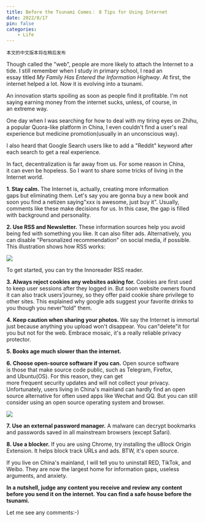 ```yaml
---
title: Before the Tsunami Comes： 8 Tips for Using Internet
date: 2022/8/17
pin: false
categories:
    - Life
---
```


```
本文的中文版本将在稍后发布

```

Though called the "web", people are more likely to attach the Internet to a tide. I still remember when I study in primary school, I read an essay titled *My Family Has Entered the Information Highway*. At first, the internet helped a lot. Now it is evolving into a tsunami.

An innovation starts spoiling as soon as people find it profitable. I'm not saying earning money from the internet sucks, unless, of course, in an extreme way.

One day when I was searching for how to deal with my tiring eyes on Zhihu, a popular Quora-like platform in China, I even couldn't find a user's real experience but medicine promotion(usually in an unconscious way).

I also heard that Google Search users like to add a "Reddit" keyword after each search to get a real experience.

In fact, decentralization is far away from us. For some reason in China, it can even be hopeless. So I want to share some tricks of living in the Internet world.

**1. Stay calm.** The Internet is, actually, creating more information gaps but eliminating them. Let's say you are gonna buy a new book and soon you find a netizen saying"xxx is awesome, just buy it". Usually, comments like these make decisions for us. In this case, the gap is filled with background and personality.

**2. Use RSS and Newsletter.** These information sources help you avoid being fed with something you like. It can also filter ads. Alternatively, you can disable "Personalized recommendation" on social media, if possible. This illustration shows how RSS works:

![](https://mmbiz.qpic.cn/mmbiz_png/wQguWLEmv1Dfdn5THJL4Uia6AmcvNssbus8ia1butUNH3aDJKx3fHicct3S49V0iaus1dibvhdILvyUITcgFlFFQqXg/640?wx_fmt=png)

To get started, you can try the Innoreader RSS reader.

**3. Always reject cookies any websites asking for.** Cookies are first used to keep user sessions after they logged in. But soon website owners found it can also track users'journey, so they offer paid cookie share privilege to other sites. This explained why google ads suggest your favorite drinks to you though you never"told" them.

**4. Keep caution when sharing your photos.** We say the Internet is immortal just because anything you upload won't disappear. You can"delete"it for you but not for the web. Embrace mosaic, it's a really reliable privacy protector.

**5. Books age much slower than the internet.**

**6. Choose open-source software if you can.** Open source software is those that make source code public, such as Telegram, Firefox, and Ubuntu(OS). For this reason, they can get more frequent security updates and will not collect your privacy. Unfortunately, users living in China's mainland can hardly find an open source alternative for often used apps like Wechat and QQ. But you can still consider using an open source operating system and browser.

![](https://mmbiz.qpic.cn/mmbiz_jpg/wQguWLEmv1Dfdn5THJL4Uia6AmcvNssbuw9MHxHFaUrrL7cNwrkzz2eXPuFiaRkQG2vEWCcic2GdwtXQyXmqZ4zOg/640?wx_fmt=jpeg)

**7. Use an external password manager.** A malware can decrypt bookmarks and passwords saved in all mainstream browsers (except Safari).

**8. Use a blocker.** If you are using Chrome, try installing the uBlock Origin Extension. It helps block track URLs and ads. BTW, it's open source.

If you live on China's mainland, I will tell you to uninstall RED, TikTok, and Weibo. They are now the largest home for information gaps, useless arguments, and anxiety.

**In a nutshell, judge any content you receive and review any content before you send it on the internet. You can find a safe house before the tsunami.**

Let me see any comments:-)
